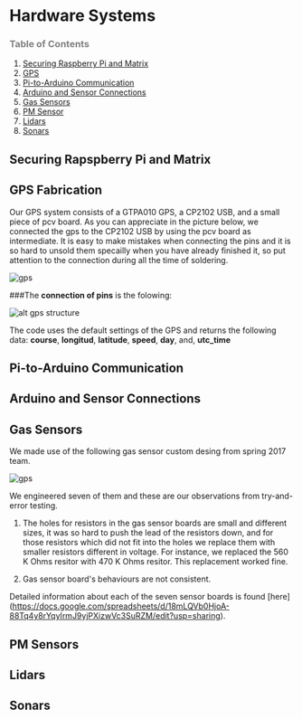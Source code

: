 Hardware Systems
=======
### <span style="color:grey">Table of Contents</span>

1. [Securing Raspberry Pi and Matrix](#matrix)
2. [GPS](#gps)
3. [Pi-to-Arduino Communication](#commo)
4. [Arduino and Sensor Connections](#arduino)
5. [Gas Sensors](#gas)
6. [PM Sensor](#pm)
7. [Lidars](#lidars)
8. [Sonars](#sonars)


## Securing Rapspberry Pi and Matrix

## GPS Fabrication

Our GPS system consists of a GTPA010 GPS, a CP2102 USB, and a small piece of pcv board. As you can appreciate in the picture below, we connected the gps to the CP2102 USB by using the pcv board as intermediate. It is easy to make mistakes when connecting the pins and it is so hard to unsold them specailly when you have already finished it, so put attention to the connection during all the time of soldering. 


![gps](https://github.com/cledantec/Cycle-Atlanta-SLaB/blob/master/images/gps2.jpg?raw=true)

###The **connection of pins** is the folowing:

![alt gps structure](https://github.com/cledantec/Cycle-Atlanta-SLaB/blob/master/images/gpsStructure3.png?raw=true)

The code uses the default settings of the GPS and returns the following data: **course**, **longitud**, **latitude**, **speed**, **day**, and, **utc_time**

    

## Pi-to-Arduino Communication

## Arduino and Sensor Connections


## Gas Sensors
We made use of the following gas sensor custom desing from spring 2017 team.

![gps](https://github.com/cledantec/Cycle-Atlanta-SLaB/blob/master/images/gasSensor.png?raw=true)

We engineered seven of them and these are our observations from try-and-error testing. 

1. The holes for resistors in the gas sensor boards are small and different sizes, it was so hard to push the lead of the resistors down, and for those resistors which did not fit into the holes we replace them with smaller resistors different in voltage. For instance, we replaced the 560 K Ohms resitor with 470 K Ohms resitor. This replacement worked fine. 

2. Gas sensor board's behaviours are not consistent. 

Detailed information about each of the seven sensor boards is found [here] (https://docs.google.com/spreadsheets/d/18mLQVb0HjoA-88Tq4y8rYqyIrmJ9yjPXizwVc3SuRZM/edit?usp=sharing).
					













## PM Sensors

## Lidars

## Sonars

